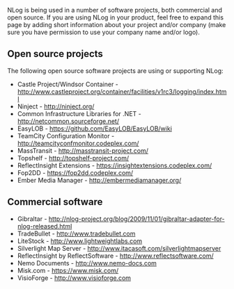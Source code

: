 NLog is being used in a number of software projects, both commercial and open source. If you are using NLog in your product, feel free to expand this page by adding short information about your project and/or company (make sure you have permission to use your company name and/or logo).

## Open source projects
The following open source software projects are using or supporting NLog:
* Castle Project/Windsor Container - http://www.castleproject.org/container/facilities/v1rc3/logging/index.html
* Ninject - http://ninject.org/
* Common Infrastructure Libraries for .NET - http://netcommon.sourceforge.net/
* EasyLOB - https://github.com/EasyLOB/EasyLOB/wiki
* TeamCity Configuration Monitor - http://teamcityconfmonitor.codeplex.com/
* MassTransit - http://masstransit-project.com/
* Topshelf - http://topshelf-project.com/
* ReflectInsight Extensions - https://insightextensions.codeplex.com/
* Fop2DD - https://fop2dd.codeplex.com/
* Ember Media Manager - http://embermediamanager.org/

## Commercial software
* Gibraltar - http://nlog-project.org/blog/2009/11/01/gibraltar-adapter-for-nlog-released.html
* TradeBullet - http://www.tradebullet.com
* LiteStock - http://www.lightweightlabs.com
* Silverlight Map Server - http://www.itacasoft.com/silverlightmapserver
* ReflectInsight by ReflectSoftware - http://www.reflectsoftware.com/ 
* Nemo Documents - http://www.nemo-docs.com
* Misk.com - https://www.misk.com/
* VisioForge - http://www.visioforge.com
